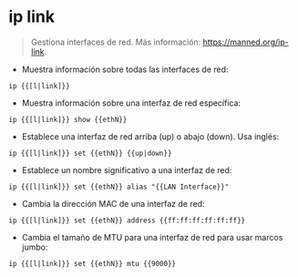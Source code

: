 # ip link

> Gestiona interfaces de red.
> Más información: <https://manned.org/ip-link>.

- Muestra información sobre todas las interfaces de red:

`ip {{[l|link]}}`

- Muestra información sobre una interfaz de red específica:

`ip {{[l|link]}} show {{ethN}}`

- Establece una interfaz de red arriba (up) o abajo (down). Usa inglés:

`ip {{[l|link]}} set {{ethN}} {{up|down}}`

- Establece un nombre significativo a una interfaz de red:

`ip {{[l|link]}} set {{ethN}} alias "{{LAN Interface}}"`

- Cambia la dirección MAC de una interfaz de red:

`ip {{[l|link]}} set {{ethN}} address {{ff:ff:ff:ff:ff:ff}}`

- Cambia el tamaño de MTU para una interfaz de red para usar marcos jumbo:

`ip {{[l|link]}} set {{ethN}} mtu {{9000}}`

